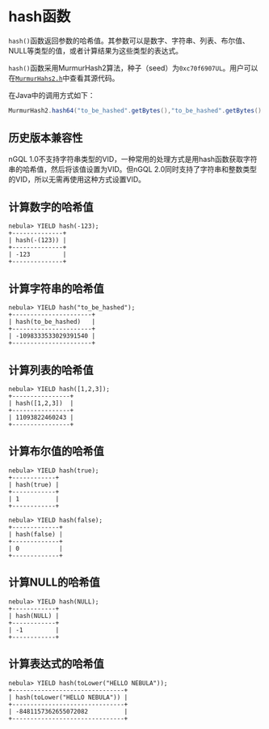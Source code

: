 # hash函数

`hash()`函数返回参数的哈希值。其参数可以是数字、字符串、列表、布尔值、NULL等类型的值，或者计算结果为这些类型的表达式。

`hash()`函数采用MurmurHash2算法，种子（seed）为`0xc70f6907UL`。用户可以在[`MurmurHahs2.h`](https://github.com/vesoft-inc/nebula-common/blob/master/src/common/base/MurmurHash2.h)中查看其源代码。


在Java中的调用方式如下：

```Java
MurmurHash2.hash64("to_be_hashed".getBytes(),"to_be_hashed".getBytes().length, 0xc70f6907)
```

## 历史版本兼容性

nGQL 1.0不支持字符串类型的VID，一种常用的处理方式是用hash函数获取字符串的哈希值，然后将该值设置为VID。但nGQL 2.0同时支持了字符串和整数类型的VID，所以无需再使用这种方式设置VID。

## 计算数字的哈希值

```ngql
nebula> YIELD hash(-123);
+--------------+
| hash(-(123)) |
+--------------+
| -123         |
+--------------+
```

## 计算字符串的哈希值

```ngql
nebula> YIELD hash("to_be_hashed");
+----------------------+
| hash(to_be_hashed)   |
+----------------------+
| -1098333533029391540 |
+----------------------+
```

## 计算列表的哈希值


```ngql
nebula> YIELD hash([1,2,3]);
+----------------+
| hash([1,2,3])  |
+----------------+
| 11093822460243 |
+----------------+
```

## 计算布尔值的哈希值

```ngql
nebula> YIELD hash(true);
+------------+
| hash(true) |
+------------+
| 1          |
+------------+

nebula> YIELD hash(false);
+-------------+
| hash(false) |
+-------------+
| 0           |
+-------------+
```

## 计算NULL的哈希值

```ngql
nebula> YIELD hash(NULL);
+------------+
| hash(NULL) |
+------------+
| -1         |
+------------+
```

## 计算表达式的哈希值

```ngql
nebula> YIELD hash(toLower("HELLO NEBULA"));
+-------------------------------+
| hash(toLower("HELLO NEBULA")) |
+-------------------------------+
| -8481157362655072082          |
+-------------------------------+
```
